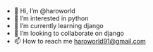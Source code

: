 - 👋 Hi, I’m @haroworld
- 👀 I’m interested in python
- 🌱 I’m currently learning django
- 💞️ I’m looking to collaborate on django
- 📫 How to reach me haroworld91@gmail.com

<!---
haroworld/haroworld is a ✨ special ✨ repository because its `README.md` (this file) appears on your GitHub profile.
You can click the Preview link to take a look at your changes.
--->
